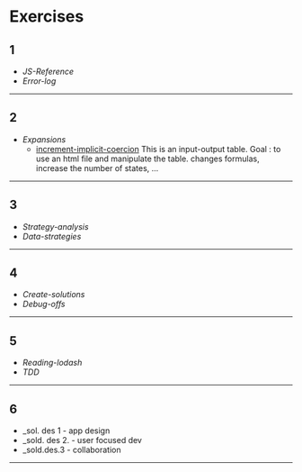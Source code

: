# Exercises

## 1
* _JS-Reference_
* _Error-log_

___

## 2
* _Expansions_
  * [increment-implicit-coercion](https://github.com/Souwy/increment-implicit-coercion)
    This is an input-output table. Goal : to use an html file and manipulate the table. changes formulas, increase the number of states, ...
___

## 3
* _Strategy-analysis_
* _Data-strategies_

___

## 4
* _Create-solutions_
* _Debug-offs_

___

## 5
* _Reading-lodash_
* _TDD_
 
___
 
## 6 
* _sol. des 1 - app design
* _sold. des 2. - user focused dev
* _sold.des.3 - collaboration

___
